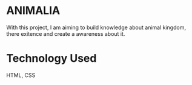 # ANIMALIA
With this project, I am aiming to build knowledge about animal kingdom, there exitence and create a awareness about it.
# Technology Used
HTML, CSS
